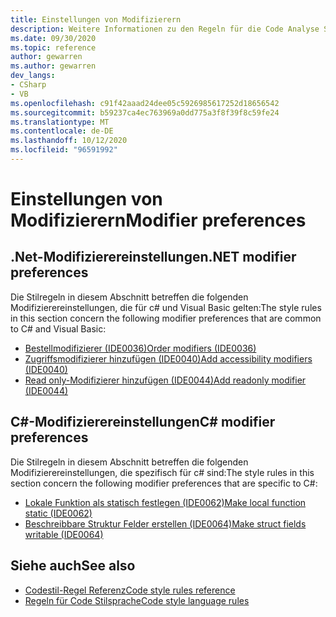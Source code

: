 ```yaml
---
title: Einstellungen von Modifizierern
description: Weitere Informationen zu den Regeln für die Code Analyse Sprache für Modifizierereinstellungen
ms.date: 09/30/2020
ms.topic: reference
author: gewarren
ms.author: gewarren
dev_langs:
- CSharp
- VB
ms.openlocfilehash: c91f42aaad24dee05c5926985617252d18656542
ms.sourcegitcommit: b59237ca4ec763969a0dd775a3f8f39f8c59fe24
ms.translationtype: MT
ms.contentlocale: de-DE
ms.lasthandoff: 10/12/2020
ms.locfileid: "96591992"
---
```

# <a name="modifier-preferences"></a><span data-ttu-id="d1782-103">Einstellungen von Modifizierern</span><span class="sxs-lookup"><span data-stu-id="d1782-103">Modifier preferences</span></span>

## <a name="net-modifier-preferences"></a><span data-ttu-id="d1782-104">.Net-Modifizierereinstellungen</span><span class="sxs-lookup"><span data-stu-id="d1782-104">.NET modifier preferences</span></span>

<span data-ttu-id="d1782-105">Die Stilregeln in diesem Abschnitt betreffen die folgenden Modifizierereinstellungen, die für c# und Visual Basic gelten:</span><span class="sxs-lookup"><span data-stu-id="d1782-105">The style rules in this section concern the following modifier preferences that are common to C# and Visual Basic:</span></span>

- [<span data-ttu-id="d1782-106">Bestellmodifizierer (IDE0036)</span><span class="sxs-lookup"><span data-stu-id="d1782-106">Order modifiers (IDE0036)</span></span>](ide0036.md)
- [<span data-ttu-id="d1782-107">Zugriffsmodifizierer hinzufügen (IDE0040)</span><span class="sxs-lookup"><span data-stu-id="d1782-107">Add accessibility modifiers (IDE0040)</span></span>](ide0040.md)
- [<span data-ttu-id="d1782-108">Read only-Modifizierer hinzufügen (IDE0044)</span><span class="sxs-lookup"><span data-stu-id="d1782-108">Add readonly modifier (IDE0044)</span></span>](ide0044.md)

## <a name="c-modifier-preferences"></a><span data-ttu-id="d1782-109">C#-Modifizierereinstellungen</span><span class="sxs-lookup"><span data-stu-id="d1782-109">C# modifier preferences</span></span>

<span data-ttu-id="d1782-110">Die Stilregeln in diesem Abschnitt betreffen die folgenden Modifizierereinstellungen, die spezifisch für c# sind:</span><span class="sxs-lookup"><span data-stu-id="d1782-110">The style rules in this section concern the following modifier preferences that are specific to C#:</span></span>

- [<span data-ttu-id="d1782-111">Lokale Funktion als statisch festlegen (IDE0062)</span><span class="sxs-lookup"><span data-stu-id="d1782-111">Make local function static (IDE0062)</span></span>](ide0062.md)
- [<span data-ttu-id="d1782-112">Beschreibbare Struktur Felder erstellen (IDE0064)</span><span class="sxs-lookup"><span data-stu-id="d1782-112">Make struct fields writable (IDE0064)</span></span>](ide0064.md)

## <a name="see-also"></a><span data-ttu-id="d1782-113">Siehe auch</span><span class="sxs-lookup"><span data-stu-id="d1782-113">See also</span></span>

- [<span data-ttu-id="d1782-114">Codestil-Regel Referenz</span><span class="sxs-lookup"><span data-stu-id="d1782-114">Code style rules reference</span></span>](index.md)
- [<span data-ttu-id="d1782-115">Regeln für Code Stilsprache</span><span class="sxs-lookup"><span data-stu-id="d1782-115">Code style language rules</span></span>](language-rules.md)

